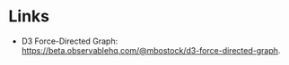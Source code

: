 # Links

- D3 Force-Directed Graph: <https://beta.observablehq.com/@mbostock/d3-force-directed-graph>.
